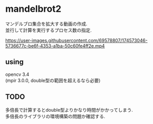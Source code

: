 # mandelbrot2

マンデルブロ集合を拡大する動画の作成.  
並行して計算を実行するプロセス数の指定.  



https://user-images.githubusercontent.com/69578807/174573046-5736677c-be6f-4353-a1ba-50c60fe4ff2e.mp4



## using

opencv 3.4  
(mpir 3.0.0, double型の範囲を超えるなら必要)

## TODO  

多倍長で計算するとdouble型よりかなり時間がかかってしまう.  
多倍長のライブラリの環境構築の問題か確認する.
